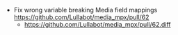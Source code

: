 * Fix wrong variable breaking Media field mappings https://github.com/Lullabot/media_mpx/pull/62
  * https://github.com/Lullabot/media_mpx/pull/62.diff

